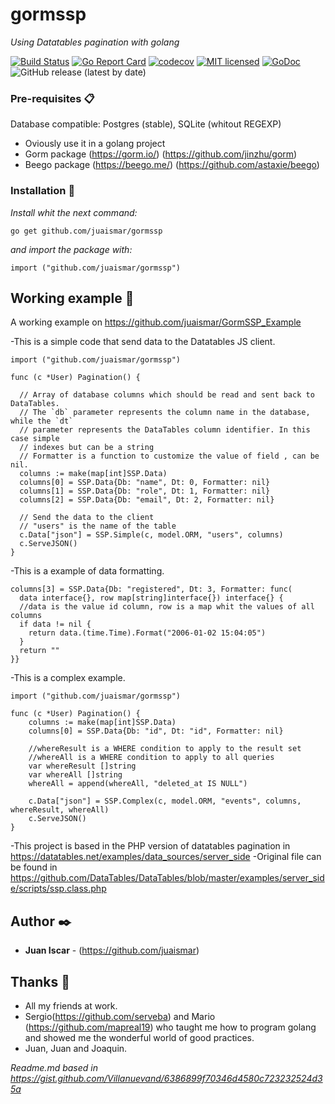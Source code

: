# gormssp

_Using Datatables pagination with golang_

[![Build Status](https://travis-ci.org/juaismar/gormssp.svg?branch=master)](https://travis-ci.org/juaismar/gormssp)
[![Go Report Card](https://goreportcard.com/badge/github.com/juaismar/gormssp)](https://goreportcard.com/report/github.com/juaismar/gormssp)
[![codecov](https://codecov.io/gh/juaismar/gormssp/branch/master/graph/badge.svg)](https://codecov.io/gh/juaismar/gormssp)
[![MIT
licensed](https://img.shields.io/github/license/juaismar/gormssp)](https://raw.githubusercontent.com/juaismar/gormssp/master/LICENSE)
[![GoDoc](https://img.shields.io/badge/godoc-gormssp-blue.svg)](https://godoc.org/github.com/juaismar/gormssp)
![GitHub release (latest by date)](https://img.shields.io/github/v/release/juaismar/gormssp)

### Pre-requisites 📋

Database compatible: Postgres (stable), SQLite (whitout REGEXP)

* Oviously use it in a golang project
* Gorm package (https://gorm.io/) (https://github.com/jinzhu/gorm)
* Beego package (https://beego.me/) (https://github.com/astaxie/beego)

### Installation 🔧

_Install whit the next command:_

```
go get github.com/juaismar/gormssp
```

_and import the package with:_

```
import ("github.com/juaismar/gormssp")
```
## Working example 🚀

A working example on https://github.com/juaismar/GormSSP_Example

-This is a simple code that send data to the Datatables JS client.
```
import ("github.com/juaismar/gormssp")

func (c *User) Pagination() {

  // Array of database columns which should be read and sent back to DataTables.
  // The `db` parameter represents the column name in the database, while the `dt`
  // parameter represents the DataTables column identifier. In this case simple
  // indexes but can be a string
  // Formatter is a function to customize the value of field , can be nil.
  columns := make(map[int]SSP.Data)
  columns[0] = SSP.Data{Db: "name", Dt: 0, Formatter: nil}
  columns[1] = SSP.Data{Db: "role", Dt: 1, Formatter: nil}
  columns[2] = SSP.Data{Db: "email", Dt: 2, Formatter: nil}

  // Send the data to the client
  // "users" is the name of the table
  c.Data["json"] = SSP.Simple(c, model.ORM, "users", columns)
  c.ServeJSON()
}
```

-This is a example of data formatting.
```
columns[3] = SSP.Data{Db: "registered", Dt: 3, Formatter: func(
  data interface{}, row map[string]interface{}) interface{} {
  //data is the value id column, row is a map whit the values of all columns
  if data != nil {
    return data.(time.Time).Format("2006-01-02 15:04:05")
  }
  return ""
}}
```

-This is a complex example.
```
import ("github.com/juaismar/gormssp")

func (c *User) Pagination() {
    columns := make(map[int]SSP.Data)
    columns[0] = SSP.Data{Db: "id", Dt: "id", Formatter: nil}
	
    //whereResult is a WHERE condition to apply to the result set
    //whereAll is a WHERE condition to apply to all queries
    var whereResult []string
    var whereAll []string
    whereAll = append(whereAll, "deleted_at IS NULL")

    c.Data["json"] = SSP.Complex(c, model.ORM, "events", columns, whereResult, whereAll)
    c.ServeJSON()
}
```

-This project is based in the PHP version of datatables pagination in https://datatables.net/examples/data_sources/server_side
-Original file can be found in https://github.com/DataTables/DataTables/blob/master/examples/server_side/scripts/ssp.class.php

## Author ✒️

* **Juan Iscar** - (https://github.com/juaismar)

## Thanks 🎁
* All my friends at work.
* Sergio(https://github.com/serveba) and Mario (https://github.com/mapreal19) who taught me how to program golang and showed me the wonderful world of good practices.
* Juan, Juan and Joaquin.


_Readme.md based in https://gist.github.com/Villanuevand/6386899f70346d4580c723232524d35a_
